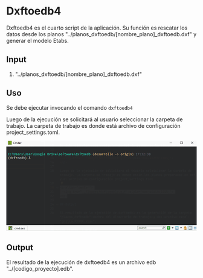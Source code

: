 # Dxftoedb4

Dxftoedb4 es el cuarto script de la aplicación. Su función es rescatar los datos desde los planos "../planos_dxftoedb/[nombre_plano]\_dxftoedb.dxf" y generar el modelo Etabs.

## Input

1. "../planos_dxftoedb/[nombre_plano]\_dxftoedb.dxf"

## Uso

Se debe ejecutar invocando el comando <code>dxftoedb4</code>

Luego de la ejecución se solicitará al usuario seleccionar la carpeta de trabajo. La carpeta de trabajo es donde está archivo de configuración project_settings.toml.

![dxftoedb4](../images/dxftoedb4.gif)

## Output

El resultado de la ejecución de dxftoedb4 es un archivo edb "../[codigo_proyecto].edb".
